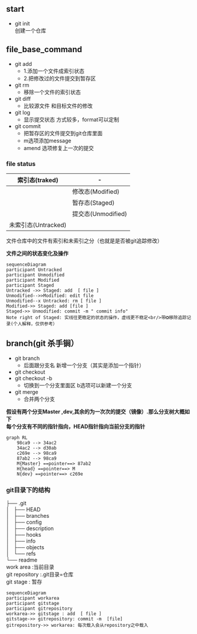 ## start  
   * git init  
          创建一个仓库  

## file_base_command
   * git add  
        * 1.添加一个文件成索引状态  
        * 2.把修改过的文件提交到暂存区
   * git rm  
        * 移除一个文件的索引状态
   * git diff  
        * 比较源文件 和目标文件的修改
   * git log  
        *  显示提交状态 方式较多，format可以定制
   * git commit  
        *  把暂存区的文件提交到git仓库里面
        *  m选项添加message
        * amend 选项修复上一次的提交

### file status
  
| 索引态(traked)      | -                  |
|---------------------|--------------------|
|                     | 修改态(Modified)   |
|                     | 暂存态(Staged)     |
|                     | 提交态(Unmodified) |
| 未索引态(Untracked) |                    |  

文件仓库中的文件有索引和未索引之分（也就是是否被git追踪修改）  

  
**文件之间的状态变化及操作** 
```mermaid
sequenceDiagram
participant Untracked
participant Unmodified
participant Modified
participant Staged
Untracked ->> Staged: add  [ file ]
Unmodified-->>Modified: edit file
Unmodified--x Untracked: rm [ file ]
Modified->> Staged: add [file ]
Staged->> Unmodified: commit -m " commit info"
Note right of Staged: 实线往更稳定的状态的操作，虚线更不稳定<br/>带❎移除追踪记录(个人解释，仅供参考）

```

## branch(git 杀手锏）
   * git branch
        *  后面跟分支名 新增一个分支（其实是添加一个指针） 
   * git checkout
   * git checkout -b
        *  切换到一个分支里面区 b选项可以新建一个分支
   * git merge
        *  合并两个分支

**假设有两个分支Master ,dev,其余的为一次次的提交（镜像）.那么分支树大概如下**   
**每个分支有不同的指针指向，HEAD指针指向当前分支的指针** 
```mermaid
graph RL
    98ca9 --> 34ac2 
    34ac2 --> d30ab 
    c269e --> 98ca9 
    87ab2 --> 98ca9 
    M{Master} ==pointer==> 87ab2 
    H{head} ==pointer==> M 
    N{dev} ==pointer==> c269e 
```

### git目录下的结构
├── .git  
│   ├── HEAD  
│   ├── branches  
│   ├── config  
│   ├── description  
│   ├── hooks  
│   ├── info  
│   ├── objects  
│   └── refs  
└── readme  
work area :当前目录  
git repository :.git目录=仓库  
git stage : 暂存  

```mermaid
sequenceDiagram
participant workarea
participant gitstage
participant gitrepository
workarea->> gitstage : add  [ file ]
gitstage->> gitrepository: commit -m  [file]
gitrepository->> workarea: 每次载入会从repository之中载入
```


